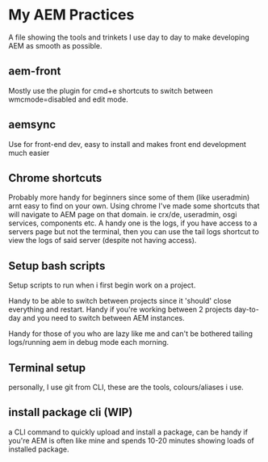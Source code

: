 
# My AEM Practices
A file showing the tools and trinkets I use day to day to make developing AEM as smooth as possible.

## aem-front
Mostly use the plugin for cmd+e shortcuts to switch between wmcmode=disabled and edit mode.

## aemsync
Use for front-end dev, easy to install and makes front end development much easier

## Chrome shortcuts
Probably more handy for beginners since some of them (like useradmin) arnt easy to find on your own.
Using chrome I've made some shortcuts that will navigate to AEM page on that domain.
ie crx/de, useradmin, osgi services, components etc.
A handy one is the logs, if you have access to a servers page but not the terminal, then you can use the tail logs shortcut to view the logs of said server (despite not having access).

## Setup bash scripts
Setup scripts to run when i first begin work on a project.

Handy to be able to switch between projects since it 'should' close everything and restart. Handy if you're working between 2 projects day-to-day and you need to switch between AEM instances.

Handy for those of you who are lazy like me and can't be bothered tailing logs/running aem in debug mode each morning.

## Terminal setup
personally, I use git from CLI, these are the tools, colours/aliases i use.

## install package cli (WIP)
a CLI command to quickly upload and install a package, can be handy if you're AEM is often like mine and spends 10-20 minutes showing loads of installed package.
